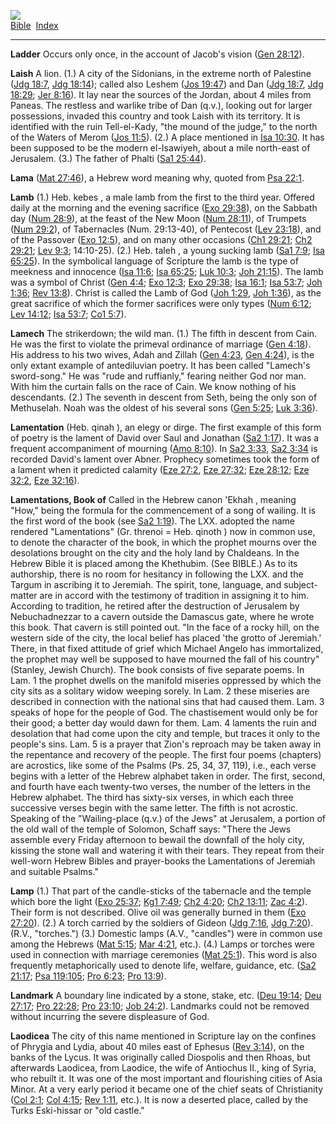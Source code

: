 [![](../../cdshop/ithlogo.png)](../../index)  
[Bible](../index)  [Index](index) 

------------------------------------------------------------------------

<span id="000">**Ladder**</span> Occurs only once, in the account of
Jacob's vision ([Gen 28:12](../kjv/gen028.htm#012)).

<span id="001">**Laish**</span> A lion. (1.) A city of the Sidonians, in
the extreme north of Palestine ([Jdg 18:7](../kjv/jdg018.htm#007), [Jdg
18:14](../kjv/jdg018.htm#014)); called also Leshem ([Jos
19:47](../kjv/jos019.htm#047)) and Dan ([Jdg
18:7](../kjv/jdg018.htm#007), [Jdg 18:29](../kjv/jdg018.htm#029); [Jer
8:16](../kjv/jer008.htm#016)). It lay near the sources of the Jordan,
about 4 miles from Paneas. The restless and warlike tribe of Dan (q.v.),
looking out for larger possessions, invaded this country and took Laish
with its territory. It is identified with the ruin Tell-el-Kady, "the
mound of the judge," to the north of the Waters of Merom ([Jos
11:5](../kjv/jos011.htm#005)). (2.) A place mentioned in [Isa
10:30](../kjv/isa010.htm#030). It has been supposed to be the modern
el-Isawiyeh, about a mile north-east of Jerusalem. (3.) The father of
Phalti ([Sa1 25:44](../kjv/sa1025.htm#044)).

<span id="002">**Lama**</span> ([Mat 27:46](../kjv/mat027.htm#046)), a
Hebrew word meaning why, quoted from [Psa 22:1](../kjv/psa022.htm#001).

<span id="003">**Lamb**</span> (1.) Heb. kebes , a male lamb from the
first to the third year. Offered daily at the morning and the evening
sacrifice ([Exo 29:38](../kjv/exo029.htm#038)), on the Sabbath day ([Num
28:9](../kjv/num028.htm#009)), at the feast of the New Moon ([Num
28:11](../kjv/num028.htm#011)), of Trumpets ([Num
29:2](../kjv/num029.htm#002)), of Tabernacles (Num. 29:13-40), of
Pentecost ([Lev 23:18](../kjv/lev023.htm#018)), and of the Passover
([Exo 12:5](../kjv/exo012.htm#005)), and on many other occasions ([Ch1
29:21](../kjv/ch1029.htm#021); [Ch2 29:21](../kjv/ch2029.htm#021); [Lev
9:3](../kjv/lev009.htm#003); 14:10-25). (2.) Heb. taleh , a young
sucking lamb ([Sa1 7:9](../kjv/sa1007.htm#009); [Isa
65:25](../kjv/isa065.htm#025)). In the symbolical language of Scripture
the lamb is the type of meekness and innocence ([Isa
11:6](../kjv/isa011.htm#006); [Isa 65:25](../kjv/isa065.htm#025); [Luk
10:3](../kjv/luk010.htm#003); [Joh 21:15](../kjv/joh021.htm#015)). The
lamb was a symbol of Christ ([Gen 4:4](../kjv/gen004.htm#004); [Exo
12:3](../kjv/exo012.htm#003); [Exo 29:38](../kjv/exo029.htm#038); [Isa
16:1](../kjv/isa016.htm#001); [Isa 53:7](../kjv/isa053.htm#007); [Joh
1:36](../kjv/joh001.htm#036); [Rev 13:8](../kjv/rev013.htm#008)). Christ
is called the Lamb of God ([Joh 1:29](../kjv/joh001.htm#029), [Joh
1:36](../kjv/joh001.htm#036)), as the great sacrifice of which the
former sacrifices were only types ([Num 6:12](../kjv/num006.htm#012);
[Lev 14:12](../kjv/lev014.htm#012); [Isa 53:7](../kjv/isa053.htm#007);
[Co1 5:7](../kjv/co1005.htm#007)).

<span id="004">**Lamech**</span> The strikerdown; the wild man. (1.) The
fifth in descent from Cain. He was the first to violate the primeval
ordinance of marriage ([Gen 4:18](../kjv/gen004.htm#018)). His address
to his two wives, Adah and Zillah ([Gen 4:23](../kjv/gen004.htm#023),
[Gen 4:24](../kjv/gen004.htm#024)), is the only extant example of
antediluvian poetry. It has been called "Lamech's sword-song." He was
"rude and ruffianly," fearing neither God nor man. With him the curtain
falls on the race of Cain. We know nothing of his descendants. (2.) The
seventh in descent from Seth, being the only son of Methuselah. Noah was
the oldest of his several sons ([Gen 5:25](../kjv/gen005.htm#025); [Luk
3:36](../kjv/luk003.htm#036)).

<span id="005">**Lamentation**</span> (Heb. qinah ), an elegy or dirge.
The first example of this form of poetry is the lament of David over
Saul and Jonathan ([Sa2 1:17](../kjv/sa2001.htm#017)). It was a frequent
accompaniment of mourning ([Amo 8:10](../kjv/amo008.htm#010)). In [Sa2
3:33](../kjv/sa2003.htm#033), [Sa2 3:34](../kjv/sa2003.htm#034) is
recorded David's lament over Abner. Prophecy sometimes took the form of
a lament when it predicted calamity ([Eze 27:2](../kjv/eze027.htm#002),
[Eze 27:32](../kjv/eze027.htm#032); [Eze 28:12](../kjv/eze028.htm#012);
[Eze 32:2](../kjv/eze032.htm#002), [Eze 32:16](../kjv/eze032.htm#016)).

<span id="006">**Lamentations, Book of**</span> Called in the Hebrew
canon 'Ekhah , meaning "How," being the formula for the commencement of
a song of wailing. It is the first word of the book (see [Sa2
1:19](../kjv/sa2001.htm#019)). The LXX. adopted the name rendered
"Lamentations" (Gr. threnoi = Heb. qinoth ) now in common use, to denote
the character of the book, in which the prophet mourns over the
desolations brought on the city and the holy land by Chaldeans. In the
Hebrew Bible it is placed among the Khethubim. (See BIBLE.) As to its
authorship, there is no room for hesitancy in following the LXX. and the
Targum in ascribing it to Jeremiah. The spirit, tone, language, and
subject-matter are in accord with the testimony of tradition in
assigning it to him. According to tradition, he retired after the
destruction of Jerusalem by Nebuchadnezzar to a cavern outside the
Damascus gate, where he wrote this book. That cavern is still pointed
out. "In the face of a rocky hill, on the western side of the city, the
local belief has placed 'the grotto of Jeremiah.' There, in that fixed
attitude of grief which Michael Angelo has immortalized, the prophet may
well be supposed to have mourned the fall of his country" (Stanley,
Jewish Church). The book consists of five separate poems. In Lam. 1 the
prophet dwells on the manifold miseries oppressed by which the city sits
as a solitary widow weeping sorely. In Lam. 2 these miseries are
described in connection with the national sins that had caused them.
Lam. 3 speaks of hope for the people of God. The chastisement would only
be for their good; a better day would dawn for them. Lam. 4 laments the
ruin and desolation that had come upon the city and temple, but traces
it only to the people's sins. Lam. 5 is a prayer that Zion's reproach
may be taken away in the repentance and recovery of the people. The
first four poems (chapters) are acrostics, like some of the Psalms (Ps.
25, 34, 37, 119), i.e., each verse begins with a letter of the Hebrew
alphabet taken in order. The first, second, and fourth have each
twenty-two verses, the number of the letters in the Hebrew alphabet. The
third has sixty-six verses, in which each three successive verses begin
with the same letter. The fifth is not acrostic. Speaking of the
"Wailing-place (q.v.) of the Jews" at Jerusalem, a portion of the old
wall of the temple of Solomon, Schaff says: "There the Jews assemble
every Friday afternoon to bewail the downfall of the holy city, kissing
the stone wall and watering it with their tears. They repeat from their
well-worn Hebrew Bibles and prayer-books the Lamentations of Jeremiah
and suitable Psalms."

<span id="007">**Lamp**</span> (1.) That part of the candle-sticks of
the tabernacle and the temple which bore the light ([Exo
25:37](../kjv/exo025.htm#037); [Kg1 7:49](../kjv/kg1007.htm#049); [Ch2
4:20](../kjv/ch2004.htm#020); [Ch2 13:11](../kjv/ch2013.htm#011); [Zac
4:2](../kjv/zac004.htm#002)). Their form is not described. Olive oil was
generally burned in them ([Exo 27:20](../kjv/exo027.htm#020)). (2.) A
torch carried by the soldiers of Gideon ([Jdg
7:16](../kjv/jdg007.htm#016), [Jdg 7:20](../kjv/jdg007.htm#020)). (R.V.,
"torches.") (3.) Domestic lamps (A.V., "candles") were in common use
among the Hebrews ([Mat 5:15](../kjv/mat005.htm#015); [Mar
4:21](../kjv/mar004.htm#021), etc.). (4.) Lamps or torches were used in
connection with marriage ceremonies ([Mat 25:1](../kjv/mat025.htm#001)).
This word is also frequently metaphorically used to denote life,
welfare, guidance, etc. ([Sa2 21:17](../kjv/sa2021.htm#017); [Psa
119:105](../kjv/psa119.htm#105); [Pro 6:23](../kjv/pro006.htm#023); [Pro
13:9](../kjv/pro013.htm#009)).

<span id="008">**Landmark**</span> A boundary line indicated by a stone,
stake, etc. ([Deu 19:14](../kjv/deu019.htm#014); [Deu
27:17](../kjv/deu027.htm#017); [Pro 22:28](../kjv/pro022.htm#028); [Pro
23:10](../kjv/pro023.htm#010); [Job 24:2](../kjv/job024.htm#002)).
Landmarks could not be removed without incurring the severe displeasure
of God.

<span id="009">**Laodicea**</span> The city of this name mentioned in
Scripture lay on the confines of Phrygia and Lydia, about 40 miles east
of Ephesus ([Rev 3:14](../kjv/rev003.htm#014)), on the banks of the
Lycus. It was originally called Diospolis and then Rhoas, but afterwards
Laodicea, from Laodice, the wife of Antiochus II., king of Syria, who
rebuilt it. It was one of the most important and flourishing cities of
Asia Minor. At a very early period it became one of the chief seats of
Christianity ([Col 2:1](../kjv/col002.htm#001); [Col
4:15](../kjv/col004.htm#015); [Rev 1:11](../kjv/rev001.htm#011), etc.).
It is now a deserted place, called by the Turks Eski-hissar or "old
castle."
